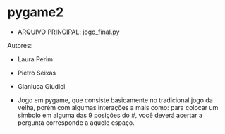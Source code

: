 # pygame2

* ARQUIVO PRINCIPAL: jogo_final.py

Autores:
- Laura Perim
- Pietro Seixas
- Gianluca Giudici

- Jogo em pygame, que consiste basicamente no tradicional jogo da velha, porém com algumas interações a mais como: para colocar um simbolo em alguma das 9 posições do #, você deverá acertar a pergunta corresponde a aquele espaço.
